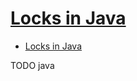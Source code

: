 # [Locks in Java](http://tutorials.jenkov.com/java-concurrency/locks.html)

- [Locks in Java](#locks-in-java)












TODO java